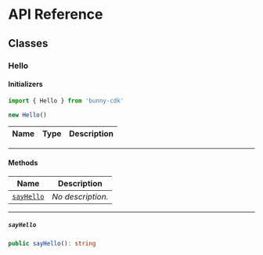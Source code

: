 # API Reference <a name="API Reference" id="api-reference"></a>



## Classes <a name="Classes" id="Classes"></a>

### Hello <a name="Hello" id="bunny-cdk.Hello"></a>

#### Initializers <a name="Initializers" id="bunny-cdk.Hello.Initializer"></a>

```typescript
import { Hello } from 'bunny-cdk'

new Hello()
```

| **Name** | **Type** | **Description** |
| --- | --- | --- |

---

#### Methods <a name="Methods" id="Methods"></a>

| **Name** | **Description** |
| --- | --- |
| <code><a href="#bunny-cdk.Hello.sayHello">sayHello</a></code> | *No description.* |

---

##### `sayHello` <a name="sayHello" id="bunny-cdk.Hello.sayHello"></a>

```typescript
public sayHello(): string
```





